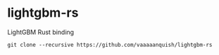 # lightgbm-rs
LightGBM Rust binding

```
git clone --recursive https://github.com/vaaaaanquish/lightgbm-rs
```
